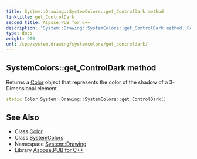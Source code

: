 ```yaml
---
title: System::Drawing::SystemColors::get_ControlDark method
linktitle: get_ControlDark
second_title: Aspose.PUB for C++
description: 'System::Drawing::SystemColors::get_ControlDark method. Returns a Color object that represents the color of the shadow of a 3-Dimensional element in C++.'
type: docs
weight: 900
url: /cpp/system.drawing/systemcolors/get_controldark/
---
```

## SystemColors::get_ControlDark method


Returns a [Color](../../color/) object that represents the color of the shadow of a 3-Dimensional element.

```cpp
static Color System::Drawing::SystemColors::get_ControlDark()
```

## See Also

* Class [Color](../../color/)
* Class [SystemColors](../)
* Namespace [System::Drawing](../../)
* Library [Aspose.PUB for C++](../../../)
